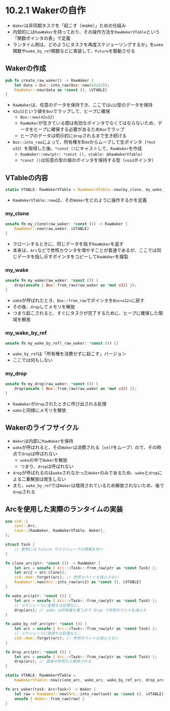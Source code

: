 # 10.2.1 Wakerの自作

- `Waker`は非同期タスクを「起こす（wake）」ための仕組み
- 内部的には`RawWaker`を持っており、その操作方法を`RawWakerVTable`という「関数ポインタの表」で定義
- ランタイム側は、どのようにタスクを再度スケジューリングするか」を`wake`関数や`wake_by_ref`関数などに実装して、`Future`を駆動させる

## Wakerの作成

```rust
pub fn create_raw_waker() -> RawWaker {
    let data = Box::into_raw(Box::new(42u32));
    RawWaker::new(data as *const (), &VTABLE)
}
```

- `RawWaker`は、任意のデータを保持でき、ここでは`u32`型のデータを保持
- `42u32`という値を`Box`でラップして、ヒープに確保
  - `Box::new(42u32)`
  - `RawWaker`が生きている間は有効なポインタでなくてはならないため、データをヒープに確保する必要があるため`Box`でラップ
  - ヒープのデータは明示的に`drop`されるまで生き続ける
- `Box::into_raw`によって、所有権をBoxからムーブして生ポインタ（`*mut u32`）を取得した後、`*const ()`にキャストして、`RawWaker`を作成
  - `RawWaker::new(ptr: *const (), vtable: &RawWakerVTable)`
  - `*const ()`は任意の型の値のポインタを保持する型（`void`ポインタ）

## VTableの内容

```rust
static VTABLE: RawWakerVTable = RawWakerVTable::new(my_clone, my_wake, my_wake_by_ref, my_drop);
```

- `RawWakerVTable::new`は、その`Waker`をどのように操作するかを定義

### my_clone

```rust
unsafe fn my_clone(raw_waker: *const ()) -> RawWaker {
    RawWaker::new(raw_waker, &VTABLE)
}
```

- クローンするときに、同じデータを指す`RawWaker`を返す
- 本来は、`Arc`などで参照カウンタを増やすことが普通であるが、ここでは同じデータを指し示すポインタをコピーして`RawWaker`を複製

### my_wake

```rust
unsafe fn my_wake(raw_waker: *const ()) {
    drop(unsafe { Box::from_raw(raw_waker as *mut u32) });
}
```

- `wake`が呼ばれたとき、`Box::from_raw`でポインタを`Box<u32>`に戻す
- その後、`drop`してメモリを解放
- つまり起こされると、すぐにタスクが完了するために、ヒープに確保した領域を解放

### my_wake_by_ref

```rust
unsafe fn my_wake_by_ref(_raw_waker: *const ()) {}
```

- `wake_by_ref`は「所有権を消費せずに起こす」バージョン
- ここでは何もしない

### my_drop

```rust
unsafe fn my_drop(raw_waker: *const ()) {
    drop(unsafe { Box::from_raw(raw_waker as *mut u32) });
}
```

- `RawWaker`が`drop`されたときに呼び出される処理
- `wake`と同様にメモリを解放

## Wakerのライフサイクル

- `Waker`は内部に`RawWaker`を保持
- `wake`が呼ばれると、その`Waker`は消費される（`self`をムーブ）ので、その時点で`drop`は呼ばれない
  - `wake`の中で`Waker`を解放
  - つまり、`drop`は呼ばれない
- `drop`が呼ばれるのは`wake`されなかった`Waker`のみであるため、`wake`と`drop`による二重解放は発生しない
- また、`wake_by_ref`では`Waker`は借用されているため解放されないため、後で`drop`される

## Arcを使用した実際のランタイムの実装

```rust
use std::{
    sync::Arc,
    task::{RawWaker, RawWakerVTable, Waker},
};

struct Task {
    // 実際には Future やスケジューラの情報を持つ
}

fn clone_arc(ptr: *const ()) -> RawWaker {
    let arc = unsafe { Arc::<Task>::from_raw(ptr as *const Task) };
    let arc2 = arc.clone();
    std::mem::forget(arc); // 参照カウントを減らさない
    RawWaker::new(Arc::into_raw(arc2) as *const (), &VTABLE)
}

fn wake_arc(ptr: *const ()) {
    let arc = unsafe { Arc::<Task>::from_raw(ptr as *const Task) };
    // スケジューラに登録する処理など…
    drop(arc); // wake は所有権を奪うので drop で参照カウントを減らす
}

fn wake_by_ref_arc(ptr: *const ()) {
    let arc = unsafe { Arc::<Task>::from_raw(ptr as *const Task) };
    // スケジューラに登録する処理など…
    std::mem::forget(arc); // 参照カウントは減らさない
}

fn drop_arc(ptr: *const ()) {
    let arc = unsafe { Arc::<Task>::from_raw(ptr as *const Task) };
    drop(arc); // 最後の参照なら解放される
}

static VTABLE: RawWakerVTable =
    RawWakerVTable::new(clone_arc, wake_arc, wake_by_ref_arc, drop_arc);

fn arc_waker(task: Arc<Task>) -> Waker {
    let raw = RawWaker::new(Arc::into_raw(task) as *const (), &VTABLE);
    unsafe { Waker::from_raw(raw) }
}
```
